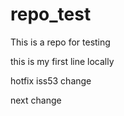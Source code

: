 repo_test
=========

This is a repo for testing

this is my first line locally

hotfix
iss53 change

next change
